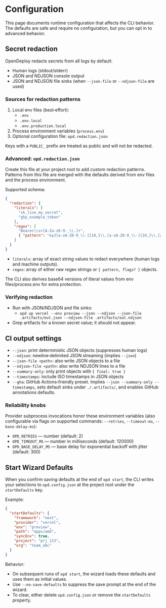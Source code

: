 # Configuration

This page documents runtime configuration that affects the CLI behavior. The defaults are safe and require no configuration, but you can opt in to advanced behavior.

## Secret redaction

OpenDeploy redacts secrets from all logs by default:

- Human logs (stdout/stderr)
- JSON and NDJSON console output
- JSON and NDJSON file sinks (when `--json-file` or `--ndjson-file` are used)

### Sources for redaction patterns

1) Local env files (best‑effort):
   - `.env`
   - `.env.local`
   - `.env.production.local`
2) Process environment variables (`process.env`)
3) Optional configuration file: `opd.redaction.json`

Keys with a `PUBLIC_` prefix are treated as public and will not be redacted.

### Advanced: `opd.redaction.json`

Create this file at your project root to add custom redaction patterns. Patterns from this file are merged with the defaults derived from env files and the process environment.

Supported schema:

```json
{
  "redaction": {
    "literals": [
      "sk_live_my_secret",
      "ghp_example_token"
    ],
    "regex": [
      "Bearer\\s+[A-Za-z0-9-_\\.]+",
      { "pattern": "eyJ[a-zA-Z0-9_\\-]{10,}\\.[a-zA-Z0-9_\\-]{10,}\\.[a-zA-Z0-9_\\-]{10,}", "flags": "g" }
    ]
  }
}
```

- `literals`: array of exact string values to redact everywhere (human logs and machine outputs).
- `regex`: array of either raw regex strings or `{ pattern, flags? }` objects.

The CLI also derives base64 versions of literal values from env files/process.env for extra protection.

### Verifying redaction

- Run with JSON/NDJSON and file sinks:
  - `opd up vercel --env preview --json --ndjson --json-file .artifacts/out.json --ndjson-file .artifacts/out.ndjson`
- Grep artifacts for a known secret value; it should not appear.

## CI output settings

- `--json`: print deterministic JSON objects (suppresses human logs)
- `--ndjson`: newline‑delimited JSON streaming (implies `--json`)
- `--json-file <path>`: also write JSON objects to a file
- `--ndjson-file <path>`: also write NDJSON lines to a file
- `--summary-only`: only print objects with `{ final: true }`
- `--timestamps`: include ISO timestamps in JSON objects
 - `--gha`: GitHub Actions‑friendly preset. Implies `--json --summary-only --timestamps`, sets default sinks under `./.artifacts/`, and enables GitHub annotations defaults.

### Reliability knobs

Provider subprocess invocations honor these environment variables (also configurable via flags on supported commands: `--retries`, `--timeout-ms`, `--base-delay-ms`):

- `OPD_RETRIES` — number (default: 2)
- `OPD_TIMEOUT_MS` — number in milliseconds (default: 120000)
- `OPD_BASE_DELAY_MS` — base delay for exponential backoff with jitter (default: 300)

## Start Wizard Defaults

When you confirm saving defaults at the end of `opd start`, the CLI writes your selections to `opd.config.json` at the project root under the `startDefaults` key.

Example:

```json
{
  "startDefaults": {
    "framework": "next",
    "provider": "vercel",
    "env": "preview",
    "path": "apps/web",
    "syncEnv": true,
    "project": "prj_123",
    "org": "team_abc"
  }
}
```

Behavior:

- On subsequent runs of `opd start`, the wizard loads these defaults and uses them as initial values.
- Use `--no-save-defaults` to suppress the save prompt at the end of the wizard.
- To clear, either delete `opd.config.json` or remove the `startDefaults` property.
